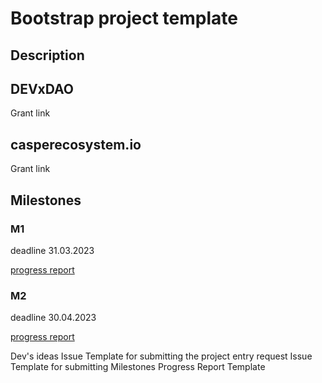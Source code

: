 # Bootstrap project template

## Description


## DEVxDAO

Grant link

## casperecosystem.io

Grant link

## Milestones

### M1
deadline 31.03.2023

[progress report](m1-report.md)

### M2
deadline 30.04.2023

[progress report](m2-report.md)


Dev's ideas
Issue Template for submitting the project entry request
Issue Template for submitting Milestones
Progress Report Template
